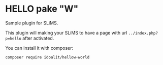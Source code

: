 # HELLO pake "W"
Sample plugin for SLiMS. 

This plugin will making your SLiMS to have a page with url `../index.php?p=hello` after activated.

You can install it with composer:
```
composer require idoalit/hellow-world
```
